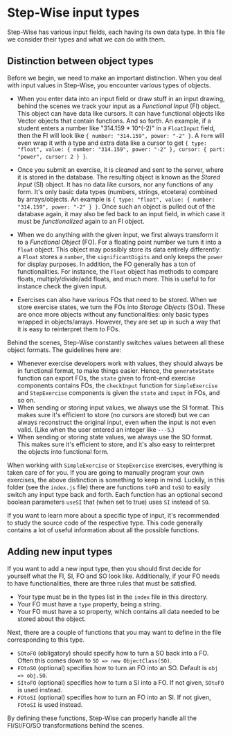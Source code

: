 # Step-Wise input types

Step-Wise has various input fields, each having its own data type. In this file we consider their types and what we can do with them.


## Distinction between object types

Before we begin, we need to make an important distinction. When you deal with input values in Step-Wise, you encounter various types of objects.

- When you enter data into an input field or draw stuff in an input drawing, behind the scenes we track your input as a *Functional Input* (FI) object. This object can have data like cursors. It can have functional objects like Vector objects that contain functions. And so forth. An example, if a student enters a number like "314.159 * 10^(-2)" in a `FloatInput` field, then the FI will look like `{ number: "314.159", power: "-2" }`. A `Form` will even wrap it with a type and extra data like a cursor to get `{ type: "float", value: { number: "314.159", power: "-2" }, cursor: { part: "power", cursor: 2 } }`.

- Once you submit an exercise, it is *cleaned* and sent to the server, where it is stored in the database. The resulting object is known as the *Stored Input* (SI) object. It has no data like cursors, nor any functions of any form. It's only basic data types (numbers, strings, etcetera) combined by arrays/objects. An example is `{ type: "float", value: { number: "314.159", power: "-2" } }`. Once such an object is pulled out of the database again, it may also be fed back to an input field, in which case it must be *functionalized* again to an FI object.

- When we do anything with the given input, we first always transform it to a *Functional Object* (FO). For a floating point number we turn it into a `Float` object. This object may possibly store its data entirely differently: a `Float` stores a `number`, the `significantDigits` and only keeps the `power` for display purposes. In addition, the FO generally has a ton of functionalities. For instance, the `Float` object has methods to compare floats, multiply/divide/add floats, and much more. This is useful to for instance check the given input.

- Exercises can also have various FOs that need to be stored. When we store exercise states, we turn the FOs into *Storage Objects* (SOs). These are once more objects without any functionalities: only basic types wrapped in objects/arrays. However, they are set up in such a way that it is easy to reinterpret them to FOs. 

Behind the scenes, Step-Wise constantly switches values between all these object formats. The guidelines here are:

- Whenever exercise developers work with values, they should always be in functional format, to make things easier. Hence, the `generateState` function can export FOs, the `state` given to front-end exercise components contains FOs, the `checkInput` function for `SimpleExercise` and `StepExercise` components is given the `state` and `input` in FOs, and so on. 
- When sending or storing input values, we always use the SI format. This makes sure it's efficient to store (no cursors are stored) but we can always reconstruct the original input, even when the input is not even valid. (Like when the user entered an integer like `---5`.)
- When sending or storing state values, we always use the SO format. This makes sure it's efficient to store, and it's also easy to reinterpret the objects into functional form.

When working with `SimpleExercise` or `StepExercise` exercises, everything is taken care of for you. If you are going to manually program your own exercises, the above distinction is something to keep in mind. Luckily, in this folder (see the `index.js` file) there are functions `toFO` and `toSO` to easily switch any input type back and forth. Each function has an optional second boolean parameters `useSI` that (when set to true) uses `SI` instead of `SO`.

If you want to learn more about a specific type of input, it's recommended to study the source code of the respective type. This code generally contains a lot of useful information about all the possible functions.


## Adding new input types

If you want to add a new input type, then you should first decide for yourself what the FI, SI, FO and SO look like. Additionally, if your FO needs to have functionalities, there are three rules that must be satisfied.

- Your type must be in the types list in the `index` file in this directory.
- Your FO must have a `type` property, being a string.
- Your FO must have a `SO` property, which contains all data needed to be stored about the object.

Next, there are a couple of functions that you may want to define in the file corresponding to this type.

- `SOtoFO` (obligatory) should specify how to turn a SO back into a FO. Often this comes down to `SO => new ObjectClass(SO)`.
- `FOtoSO` (optional) specifies how to turn an FO into an SO. Default is `obj => obj.SO`.
- `SItoFO` (optional) specifies how to turn a SI into a FO. If not given, `SOtoFO` is used instead.
- `FOtoSI` (optional) specifies how to turn an FO into an SI. If not given, `FOtoSI` is used instead.

By defining these functions, Step-Wise can properly handle all the FI/SI/FO/SO transformations behind the scenes.